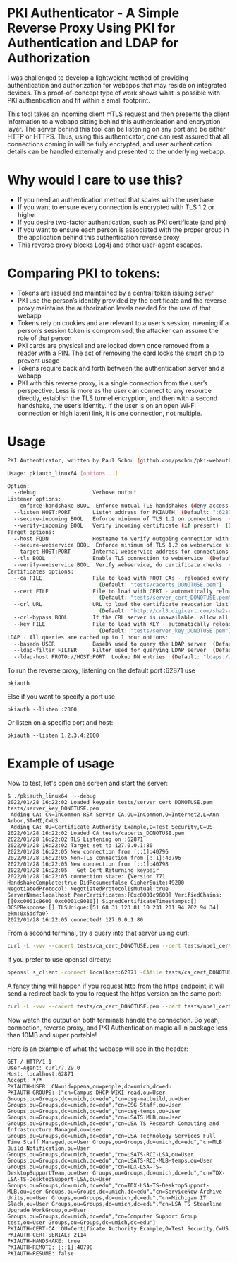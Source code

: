 # PKI Authenticator - A Simple Reverse Proxy Using PKI for Authentication and LDAP for Authorization

I was challenged to develop a lightweight method of providing authentication
and authorization for webapps that may reside on integrated devices.  This
proof-of-concept type of work shows what is possible with PKI authentication
and fit within a small footprint.

This tool takes an incoming client mTLS request and then presents the client
information to a webapp sitting behind this authentication and encryption
layer.  The server behind this tool can be listening on any port and be either
HTTP or HTTPS.  Thus, using this authenticator, one can rest assured that all
connections coming in will be fully encrypted, and user authentication details
can be handled externally and presented to the underlying webapp.

# Why would I care to use this?
* If you need an authentication method that scales with the userbase
* If you want to ensure every connection is encrypted with TLS 1.2 or higher
* If you desire two-factor authentication, such as PKI certificate (and pin)
* If you want to ensure each person is associated with the proper group in the
  application behind this authentication reverse proxy
* This reverse proxy blocks Log4j and other user-agent escapes.

# Comparing PKI to tokens:
* Tokens are issued and maintained by a central token issuing server 
* PKI use the person’s identity provided by the certificate and the reverse
  proxy maintains the authorization levels needed for the use of that webapp
* Tokens rely on cookies and are relevant to a user’s session, meaning if a
  person’s session token is compromised, the attacker can assume the role of
that person
* PKI cards are physical and are locked down once removed from a reader with a
  PIN.  The act of removing the card locks the smart chip to prevent usage
* Tokens require back and forth between the authentication server and a webapp
* PKI with this reverse proxy, is a single connection from the user’s
  perspective.  Less is more as the user can connect to any resource directly,
establish the TLS tunnel encryption, and then with a second handshake, the
user’s identity.  If the user is on an open Wi-Fi connection or high latent
link, it is one connection, not multiple.



# Usage
```bash
PKI Authenticator, written by Paul Schou (github.com/pschou/pki-webauth) in January 2022

Usage: pkiauth_linux64 [options...]

Option:
  --debug                  Verbose output
Listener options:
  --enforce-handshake BOOL  Enforce mutual TLS handshakes (deny access if none is presented)  (Default: false)
  --listen HOST:PORT       Listen address for PKIAUTH  (Default: ":62871")
  --secure-incoming BOOL   Enforce minimum of TLS 1.2 on connections  (Default: true)
  --verify-incoming BOOL   Verify incoming certificate (if present)  (Default: true)
Target options:
  --host FQDN              Hostname to verify outgoing connection with  (Default: "")
  --secure-webservice BOOL  Enforce minimum of TLS 1.2 on webservice side  (Default: true)
  --target HOST:PORT       Internal webservice address for connections  (Default: "127.0.0.1:80")
  --tls BOOL               Enable TLS connection to webservice  (Default: false)
  --verify-webservice BOOL  Verify webservice, do certificate checks  (Default: true)
Certificates options:
  --ca FILE                File to load with ROOT CAs - reloaded every 15 minutes by adding any new entries
                             (Default: "tests/cacerts_DONOTUSE.pem")
  --cert FILE              File to load with CERT - automatically reloaded every 15 minutes
                             (Default: "tests/server_cert_DONOTUSE.pem")
  --crl URL                URL to load the certificate revocation list from - reloads when expired
                             (Default: "http://crl3.digicert.com/sha2-ev-server-g1.crl")
  --crl-bypass BOOL        If the CRL server is unavailable, allow all  (Default: false)
  --key FILE               File to load with KEY - automatically reloaded every 15 minutes
                             (Default: "tests/server_key_DONOTUSE.pem")
LDAP - All queries are cached up to 1 hour options:
  --basedn USER            BaseDN used to query the LDAP server  (Default: "dc=umich,dc=edu")
  --ldap-filter FILTER     Filter used for querying LDAP server  (Default: "(member={CN})")
  --ldap-host PROTO://HOST:PORT  Lookup DN entries  (Default: "ldaps://ldap.itd.umich.edu:636")
```

To run the reverse proxy, listening on the default port :62871 use
```
pkiauth
```

Else if you want to specify a port use
```
pkiauth --listen :2000
```

Or listen on a specific port and host:
```
pkiauth --listen 1.2.3.4:2000
```

# Example of usage

Now to test, let's open one screen and start the server:
```
$ ./pkiauth_linux64  --debug
2022/01/28 16:22:02 Loaded keypair tests/server_cert_DONOTUSE.pem tests/server_key_DONOTUSE.pem
 Adding CA: CN=InCommon RSA Server CA,OU=InCommon,O=Internet2,L=Ann Arbor,ST=MI,C=US
 Adding CA: OU=Certificate Authority Example,O=Test Security,C=US
2022/01/28 16:22:02 Loaded CA tests/cacerts_DONOTUSE.pem
2022/01/28 16:22:02 TLS Listening on :62871
2022/01/28 16:22:02 Target set to 127.0.0.1:80
2022/01/28 16:22:05 New connection from [::1]:40796
2022/01/28 16:22:05 Non-TLS connection from [::1]:40796
2022/01/28 16:22:05 New connection from [::1]:40798
2022/01/28 16:22:05   Get Cert Returning keypair
2022/01/28 16:22:05 connection state: {Version:771 HandshakeComplete:true DidResume:false CipherSuite:49200 NegotiatedProtocol: NegotiatedProtocolIsMutual:true ServerName:localhost PeerCertificates:[0xc0001c9600] VerifiedChains:[[0xc0001c9600 0xc0001c9080]] SignedCertificateTimestamps:[] OCSPResponse:[] TLSUnique:[51 68 31 123 81 10 231 201 94 202 94 34] ekm:0x5ddfa0}
2022/01/28 16:22:05 connected! 127.0.0.1:80
```

From a second terminal, try a query into that server using curl:
```bash
curl -L -vvv --cacert tests/ca_cert_DONOTUSE.pem --cert tests/npe1_cert_DONOTUSE.pem --key tests/npe1_key_DONOTUSE.pem https://localhost:62871
```

If you prefer to use openssl directy:
```bash
openssl s_client -connect localhost:62871 -CAfile tests/ca_cert_DONOTUSE.pem -cert tests/npe1_cert_DONOTUSE.pem -key tests/npe1_key_DONOTUSE.pem
```

A fancy thing will happen if you request http from the https endpoint, it will send a redirect back to you to request the https version on the same port:
```bash
curl -L -vvv --cacert tests/ca_cert_DONOTUSE.pem --cert tests/npe1_cert_DONOTUSE.pem --key tests/npe1_key_DONOTUSE.pem http://localhost:62871
```

Now watch the output on both terminals handle the connection.  Bo yeah, connection, reverse proxy, and PKI Authentication magic all in package less than 10MB and super portable!


Here is an example of what the webapp will see in the header:
```
GET / HTTP/1.1
User-Agent: curl/7.29.0
Host: localhost:62871
Accept: */*
PKIAUTH-USER: CN=uid=ppena,ou=people,dc=umich,dc=edu
PKIAUTH-GROUPS: ["cn=Campus DHCP WIKI read,ou=User Groups,ou=Groups,dc=umich,dc=edu","cn=csg-macbuild,ou=User Groups,ou=Groups,dc=umich,dc=edu","cn=CSG Staff,ou=User Groups,ou=Groups,dc=umich,dc=edu","cn=csg-temps,ou=User Groups,ou=Groups,dc=umich,dc=edu","cn=LSATS MLB,ou=User Groups,ou=Groups,dc=umich,dc=edu","cn=LSA TS Research Computing and Infrastructure Managed,ou=User Groups,ou=Groups,dc=umich,dc=edu","cn=LSA Technology Services Full Time Staff Managed,ou=User Groups,ou=Groups,dc=umich,dc=edu","cn=MLB Build Notification,ou=User Groups,ou=Groups,dc=umich,dc=edu","cn=LSATS-RCI-LSA,ou=User Groups,ou=Groups,dc=umich,dc=edu","cn=LSATS-RCI-MLB-temps,ou=User Groups,ou=Groups,dc=umich,dc=edu","cn=TDX-LSA-TS-DesktopSupportTeam,ou=User Groups,ou=Groups,dc=umich,dc=edu","cn=TDX-LSA-TS-DesktopSupport-LSA,ou=User Groups,ou=Groups,dc=umich,dc=edu","cn=TDX-LSA-TS-DesktopSupport-MLB,ou=User Groups,ou=Groups,dc=umich,dc=edu","cn=ServiceNow Archive Units,ou=User Groups,ou=Groups,dc=umich,dc=edu","cn=Michigan IT Slack,ou=User Groups,ou=Groups,dc=umich,dc=edu","cn=LSA TS Steamline Upgrade WorkGroup,ou=User Groups,ou=Groups,dc=umich,dc=edu","cn=Computer Support Group test,ou=User Groups,ou=Groups,dc=umich,dc=edu"]
PKIAUTH-CERT-CA: OU=Certificate Authority Example,O=Test Security,C=US
PKIAUTH-CERT-SERIAL: 2114
PKIAUTH-HANDSHAKE: true
PKIAUTH-REMOTE: [::1]:40798
PKIAUTH-RESUME: false
```
